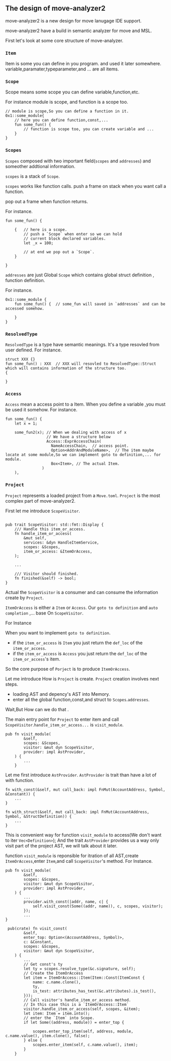 ## The design of move-analyzer2
move-analyzer2 is a new design for move lanugage IDE support.

move-analyzer2 have a build in semantic analyzer for move and MSL.

First let's look at some core structure of move-analyzer.

### `Item`
Item is some you can define in you program. and used it later somewhere.
variable,paramater,typeparameter,and ... are all items.

### `Scope`

Scope means some scope you can define variable,function,etc.

For instance module is scope, and function is a scope too.
~~~
// module is scope,So you can define a function in it.
0x1::some_module{
    // here you can define function,const,...
    fun some_fun() {
        // function is scope too, you can create variable and ... 
    }
}
~~~

### `Scopes`

`Scopes` composed with two important field(`scopes` and `addresses`) and someother addtional information.

`scopes` is a stack of `Scope`.

`scopes` works like function calls.
push a frame on stack when you want call a function.

pop out a frame when function returns.

For instance.
~~~
fun some_fun() {
    
    {   // here is a scope.
        // push a `Scope` when enter so we can hold 
        // current block declared variables.
        let _x = 100;

        // at end we pop out a `Scope`. 
    }

}
~~~
`addresses` are just Global `Scope` which contains global struct definition , function definition.

For instance.
~~~
0x1::some_module { 
    fun some_fun() {  // some_fun will saved in `addresses` and can be accessed somehow.

    }
}
~~~

### `ResolvedType`
`ResolvedType` is a type have semantic meanings.
It's a type resovled from user defined.
For instance.
~~~
struct XXX {}
fun some_fun() : XXX  // XXX will resovled to ResolvedType::Struct which will contains information of the structure too.
{
    
}
~~~


### `Access`
`Access` mean a access point to a Item.
When you define a variable ,you must be used it somehow.
For instance.
~~~
fun some_fun() {
    let x = 1;

    some_fun2(x); // When we dealing with access of x 
                  // We have a structure below 
                  Access::ExprAccessChain(
                    NameAccessChain,  // access point.
                    Option<AddrAndModuleName>,  // The item maybe locate at some module,So we can implement goto to definition,... for module.
                    Box<Item>, // The actual Item.
                ) 
    ), 
~~~

### `Project`
`Project` represents a loaded project from a `Move.toml`.
`Project` is the most complex part of move-analyzer2.

First let me introduce `ScopeVisitor`.
~~~

pub trait ScopeVisitor: std::fmt::Display {
    /// Handle this item_or_access.
    fn handle_item_or_access(
        &mut self,
        services: &dyn HandleItemService,
        scopes: &Scopes,
        item_or_access: &ItemOrAccess,
    );
    
    ... 

    /// Visitor should finished.
    fn finished(&self) -> bool;
}
~~~
Actual the `ScopeVisitor` is a consumer and can consume the information create by `Project`.

`ItemOrAccess` is either a `Item` or `Access`. Our `goto to definition` and `auto completion` ,... base On `ScopeVisitor`.

For Instance 

When you want to implement `goto to definition`.
* if the `item_or_access` is `Item` you just return the `def_loc` of the `item_or_access`.
* if the `item_or_access` is `Access` you just return the `def_loc` of the `item_or_access`'s item.

So the core purpose of `Porject` is to produce `ItemOrAccess`.

Let me introduce How is `Project` is create.
`Project` creation involves  next steps.

- loading AST and depency's AST into Memory.
- enter all the global function,const,and struct to `Scopes`.`addresses`.

Wait,But How can we do that .

The main entry point for `Project` to enter item and call `ScopeVisitor`.`handle_item_or_access...` is `visit_module`.
~~~
pub fn visit_module(
        &self,
        scopes: &Scopes,
        visitor: &mut dyn ScopeVisitor,
        provider: impl AstProvider,
    ) {
        ... 
    }

~~~

Let me first introduce `AstProvider`. `AstProvider` is trait than have a lot of with function.
~~~
fn with_const(&self, mut call_back: impl FnMut(AccountAddress, Symbol, &Constant)) {
    ... 
}

fn with_struct(&self, mut call_back: impl FnMut(AccountAddress, Symbol, &StructDefinition)) {
    ... 
}
~~~
This is convenient way for function `visit_module` to access(We don't want to  iter `Vec<Definition>`);
And the trait `AstProvider` provides us a way only visit part of the project AST, we will talk about it later.

function `visit_module` is reponsible for itration of all AST,create `ItemOrAccess`,enter `Item`,and call `ScopeVisitor`'s method.
For Instance.
~~~
pub fn visit_module(
        &self,
        scopes: &Scopes,
        visitor: &mut dyn ScopeVisitor,
        provider: impl AstProvider,
    ) {
        ... 
        provider.with_const(|addr, name, c| {
            self.visit_const(Some((addr, name)), c, scopes, visitor);
        });
        ...
}

 pub(crate) fn visit_const(
        &self,
        enter_top: Option<(AccountAddress, Symbol)>,
        c: &Constant,
        scopes: &Scopes,
        visitor: &mut dyn ScopeVisitor,
    ) {
        ... 
        // Get const's ty
        let ty = scopes.resolve_type(&c.signature, self);
        // Create the ItemOrAccess
        let item = ItemOrAccess::Item(Item::Const(ItemConst {
            name: c.name.clone(),
            ty,
            is_test: attributes_has_test(&c.attributes).is_test(),
        }));
        // Call visitor's handle_item_or_access method.
        // In this case this is a `ItemOrAccess::Item`
        visitor.handle_item_or_access(self, scopes, &item);
        let item: Item = item.into();
        // enter the `Item` into Scope.
        if let Some((address, module)) = enter_top {
            
            scopes.enter_top_item(self, address, module, c.name.value(), item.clone(), false);
        } else {
            scopes.enter_item(self, c.name.value(), item);
        }
    }
~~~










